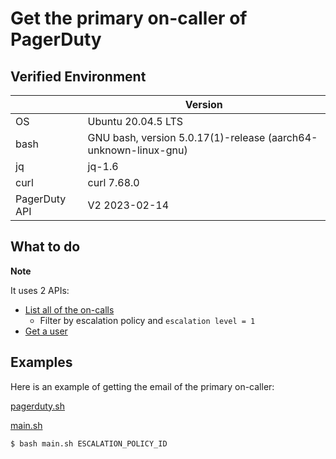 # Get the primary on-caller of PagerDuty

## Verified Environment

|               | Version |
| ------------- | ------- |
| OS            | Ubuntu 20.04.5 LTS |
| bash          | GNU bash, version 5.0.17(1)-release (aarch64-unknown-linux-gnu) |
| jq            | jq-1.6 |
| curl          | curl 7.68.0 |
| PagerDuty API | V2 2023-02-14 |

## What to do

<!-- icon note -->
**Note**
<!-- end -->

It uses 2 APIs:

- [List all of the on-calls](https://developer.pagerduty.com/api-reference/3a6b910f11050-list-all-of-the-on-calls)
    - Filter by escalation policy and `escalation level = 1`
- [Get a user](https://developer.pagerduty.com/api-reference/2395ca1feb25e-get-a-user)

## Examples

Here is an example of getting the email of the primary on-caller:

<!-- include lang="bash" -->
[pagerduty.sh](./pagerduty.sh)
<!-- end -->

<!-- include lang="bash" -->
[main.sh](./main.sh)
<!-- end -->

```console
$ bash main.sh ESCALATION_POLICY_ID
```
